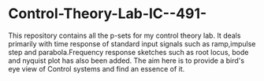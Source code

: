 # Control-Theory-Lab-IC--491-
This repository contains all the p-sets for my control theory lab. It deals primarily with time response of standard input signals such as ramp,impulse step and parabola.Frequency response sketches such as root locus, bode and nyquist plot has also been added. The aim here is to provide a bird's eye view of Control systems and find an essence of it.
